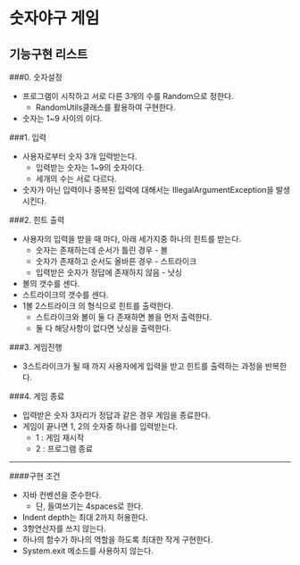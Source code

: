 # 숫자야구 게임
## 기능구현 리스트

###0. 숫자설정
- 프로그램이 시작하고 서로 다른 3개의 수를 Random으로 정한다.
    - RandomUtils클래스를 활용하여 구현한다.
- 숫자는 1~9 사이의 이다.


###1. 입력
- 사용자로부터 숫자 3개 입력받는다.
    - 입력받는 숫자는 1~9의 숫자이다.
    - 세개의 수는 서로 다르다.
- 숫자가 아닌 입력이나 중복된 입력에 대해서는 IllegalArgumentException을 발생시킨다.


###2. 힌트 출력
- 사용자의 입력을 받을 때 마다, 아래 세가지중 하나의 힌트를 받는다.  
    - 숫자는 존재하는데 순서가 틀린 경우 - 볼
    - 숫자가 존재하고 순서도 올바른 경우 - 스트라이크
    - 입력받은 숫자가 정답에 존재하지 않음 - 낫싱
- 볼의 갯수를 센다.
- 스트라이크의 갯수를 센다.
- 1볼 2스트라이크 의 형식으로 힌트를 출력한다.
    - 스트라이크와 볼이 둘 다 존재하면 볼을 먼저 출력한다.
    - 둘 다 해당사항이 없다면 낫싱을 출력한다.
    
    
###3. 게임진행
- 3스트라이크가 될 때 까지 사용자에게 입력을 받고 힌트를 출력하는 과정을 반복한다.


###4. 게임 종료
- 입력받은 숫자 3자리가 정답과 같은 경우 게임을 종료한다.
- 게임이 끝나면 1, 2의 숫자중 하나를 입력받는다.
    - 1 : 게임 재시작
    - 2 : 프로그램 종료


  
---
####구현 조건
- 자바 컨벤션을 준수한다.
    - 단, 들여쓰기는 4spaces로 한다.
- Indent depth는 최대 2까지 허용한다.
- 3항연산자를 쓰지 않는다.
- 하나의 함수가 하나의 역할을 하도록 최대한 작게 구현한다.
- System.exit 메소드를 사용하지 않는다.